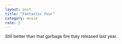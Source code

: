 ```yaml
---
layout: post
title: "Fantastic Four"
category: movie
rate: 2
---
```


Still better than that garbage fire they released last year.

